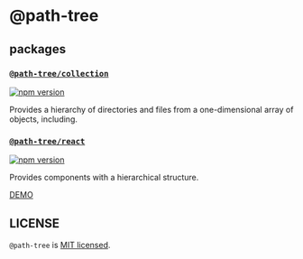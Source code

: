 # @path-tree

## packages

### [`@path-tree/collection`](packages/collection)

[![npm version](https://badge.fury.io/js/%40path-tree%2Fcollection.svg)](https://badge.fury.io/js/%40path-tree%2Fcollection)

Provides a hierarchy of directories and files from a one-dimensional array of objects, including.

### [`@path-tree/react`](packages/react)

[![npm version](https://badge.fury.io/js/%40path-tree%2Freact.svg)](https://badge.fury.io/js/%40path-tree%2Freact)

Provides components with a hierarchical structure.

[DEMO](https://codesandbox.io/s/react-path-tree-demo-khbxc)

## LICENSE

`@path-tree` is [MIT licensed](./LICENSE).

